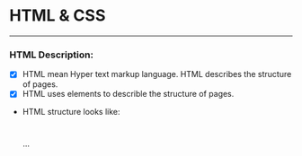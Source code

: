 # HTML & CSS
--- 

### HTML Description:
- [x] HTML mean Hyper text markup language. HTML describes the structure of pages.
- [x] HTML uses elements to describle the structure of pages.
- HTML structure looks like:
    > 
    <html>
    <body>
    <h1><h1>
    <p></p>
    <h2></h2>
    <p></p>
    ... 
    </body>
    </html>